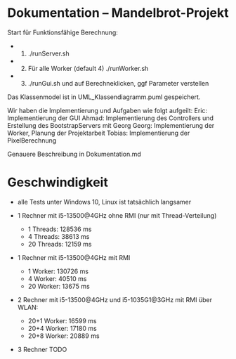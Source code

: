 # Dokumentation – Mandelbrot-Projekt

Start für Funktionsfähige Berechnung:
- 1. ./runServer.sh 
- 2. Für alle Worker (default 4) ./runWorker.sh <Adresse des Servers>
- 3. ./runGui.sh und auf Berechneklicken, ggf Parameter verstellen


Das Klassenmodel ist in UML_Klassendiagramm.puml gespeichert.

Wir haben die Implementierung und Aufgaben wie folgt aufgeilt:
Eric: Implementierung der GUI
Ahmad: Implementierung des Controllers und Erstellung des BootstrapServers mit Georg
Georg: Implementierung der Worker, Planung der Projektarbeit
Tobias: Implementierung der PixelBerechnung

Genauere Beschreibung in Dokumentation.md


# Geschwindigkeit

- alle Tests unter Windows 10, Linux ist tatsächlich langsamer
- 1 Rechner mit i5-13500@4GHz ohne RMI (nur mit Thread-Verteilung)
  - 1 Threads: 128536 ms
  - 4 Threads: 38613 ms
  - 20 Threads: 12159 ms

- 1 Rechner mit i5-13500@4GHz mit RMI
  - 1 Worker: 130726 ms
  - 4 Worker: 40510 ms
  - 20 Worker: 13675 ms

- 2 Rechner mit i5-13500@4GHz und i5-1035G1@3GHz mit RMI über WLAN:
  - 20+1 Worker: 16599 ms
  - 20+4 Worker: 17180 ms
  - 20+8 Worker: 20889 ms

- 3 Rechner TODO